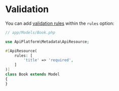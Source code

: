 # Validation

You can add [validation rules](https://laravel.com/docs/validation) within the `rules` option:

```php
// app/Models/Book.php 

use ApiPlatform\Metadata\ApiResource;

#[ApiResource(
    rules: [
        'title' => 'required',
    ]
)]
class Book extends Model
{
}
```

